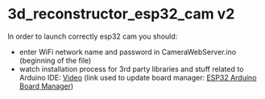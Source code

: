 # 3d_reconstructor_esp32_cam v2
In order to launch correctly esp32 cam you should:
* enter WiFi network name and password in CameraWebServer.ino (beginning of the file)
* watch installation process for 3rd party libraries and stuff related to Arduino IDE: [Video](https://youtu.be/5XCb3t8J4Kg?t=641) (link used to update board manager: [ESP32 Arduino Board Manager](https://github.com/espressif/arduino-esp32/blob/master/docs/arduino-ide/boards_manager.md))